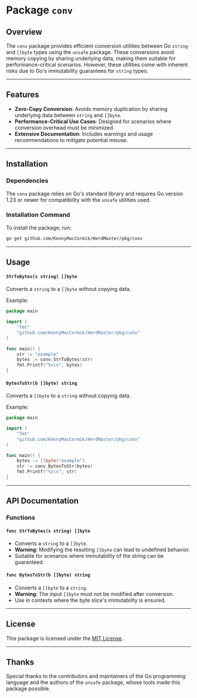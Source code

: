 
# Package `conv`

## Overview

The `conv` package provides efficient conversion utilities between Go `string` and `[]byte` types using the `unsafe` package. These conversions avoid memory copying by sharing underlying data, making them suitable for performance-critical scenarios. However, these utilities come with inherent risks due to Go's immutability guarantees for `string` types.

---

## Features

- **Zero-Copy Conversion**: Avoids memory duplication by sharing underlying data between `string` and `[]byte`.
- **Performance-Critical Use Cases**: Designed for scenarios where conversion overhead must be minimized.
- **Extensive Documentation**: Includes warnings and usage recommendations to mitigate potential misuse.

---

## Installation

### Dependencies

The `conv` package relies on Go's standard library and requires Go version 1.23 or newer for compatibility with the `unsafe` utilities used.

### Installation Command

To install the package, run:

```bash
go get github.com/KennyMacCormik/HerdMaster/pkg/conv
```

---

## Usage

#### `StrToBytes(s string) []byte`

Converts a `string` to a `[]byte` without copying data.

Example:

```go
package main

import (
	"fmt"
	"github.com/KennyMacCormik/HerdMaster/pkg/conv"
)

func main() {
	str := "example"
	bytes := conv.StrToBytes(str)
	fmt.Printf("%v\n", bytes)
}
```

#### `BytesToStr(b []byte) string`

Converts a `[]byte` to a `string` without copying data.

Example:

```go
package main

import (
	"fmt"
	"github.com/KennyMacCormik/HerdMaster/pkg/conv"
)

func main() {
	bytes := []byte("example")
	str := conv.BytesToStr(bytes)
	fmt.Printf("%s\n", str)
}
```

---

## API Documentation

### Functions

#### `func StrToBytes(s string) []byte`

- Converts a `string` to a `[]byte`.
- **Warning**: Modifying the resulting `[]byte` can lead to undefined behavior.
- Suitable for scenarios where immutability of the string can be guaranteed.

#### `func BytesToStr(b []byte) string`

- Converts a `[]byte` to a `string`.
- **Warning**: The input `[]byte` must not be modified after conversion.
- Use in contexts where the byte slice's immutability is ensured.

---

## License

This package is licensed under the [MIT License](https://opensource.org/licenses/MIT).

---

## Thanks

Special thanks to the contributors and maintainers of the Go programming language and the authors of the `unsafe` package, whose tools made this package possible.
